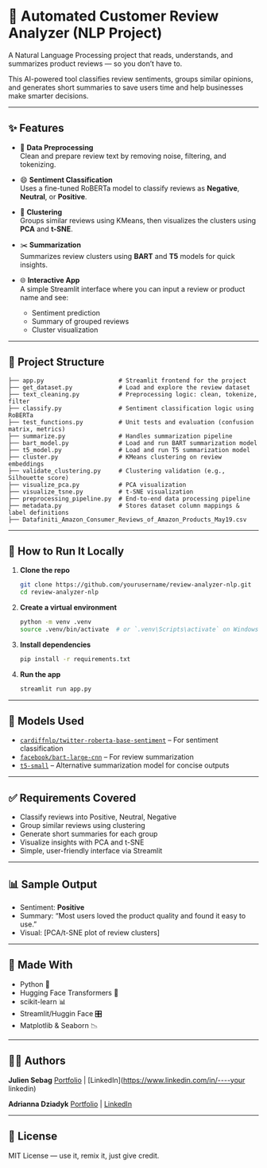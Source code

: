 
# 🤖 Automated Customer Review Analyzer (NLP Project)

A Natural Language Processing project that reads, understands, and summarizes product reviews — so you don’t have to.

This AI-powered tool classifies review sentiments, groups similar opinions, and generates short summaries to save users time and help businesses make smarter decisions.

---

## ✨ Features

- 🧼 **Data Preprocessing**  
  Clean and prepare review text by removing noise, filtering, and tokenizing.

- 😄 **Sentiment Classification**  
  Uses a fine-tuned RoBERTa model to classify reviews as **Negative**, **Neutral**, or **Positive**.

- 🧩 **Clustering**  
  Groups similar reviews using KMeans, then visualizes the clusters using **PCA** and **t-SNE**.

- ✂️ **Summarization**  
  Summarizes review clusters using **BART** and **T5** models for quick insights.

- 🌐 **Interactive App**  
  A simple Streamlit interface where you can input a review or product name and see:
  - Sentiment prediction
  - Summary of grouped reviews
  - Cluster visualization

---

## 📂 Project Structure

```
├── app.py                     # Streamlit frontend for the project
├── get_dataset.py             # Load and explore the review dataset
├── text_cleaning.py           # Preprocessing logic: clean, tokenize, filter
├── classify.py                # Sentiment classification logic using RoBERTa
├── test_functions.py          # Unit tests and evaluation (confusion matrix, metrics)
├── summarize.py               # Handles summarization pipeline
├── bart_model.py              # Load and run BART summarization model
├── t5_model.py                # Load and run T5 summarization model
├── cluster.py                 # KMeans clustering on review embeddings
├── validate_clustering.py     # Clustering validation (e.g., Silhouette score)
├── visualize_pca.py           # PCA visualization
├── visualize_tsne.py          # t-SNE visualization
├── preprocessing_pipeline.py  # End-to-end data processing pipeline
├── metadata.py                # Stores dataset column mappings & label definitions
├── Datafiniti_Amazon_Consumer_Reviews_of_Amazon_Products_May19.csv
```

---

## 🚀 How to Run It Locally

1. **Clone the repo**  
   ```bash
   git clone https://github.com/yourusername/review-analyzer-nlp.git
   cd review-analyzer-nlp
   ```

2. **Create a virtual environment**  
   ```bash
   python -m venv .venv
   source .venv/bin/activate  # or `.venv\Scripts\activate` on Windows
   ```

3. **Install dependencies**  
   ```bash
   pip install -r requirements.txt
   ```

4. **Run the app**  
   ```bash
   streamlit run app.py
   ```

---

## 🧠 Models Used

- [`cardiffnlp/twitter-roberta-base-sentiment`](https://huggingface.co/cardiffnlp/twitter-roberta-base-sentiment) – For sentiment classification
- [`facebook/bart-large-cnn`](https://huggingface.co/facebook/bart-large-cnn) – For review summarization
- [`t5-small`](https://huggingface.co/t5-small) – Alternative summarization model for concise outputs

---

## ✅ Requirements Covered

- Classify reviews into Positive, Neutral, Negative
- Group similar reviews using clustering
- Generate short summaries for each group
- Visualize insights with PCA and t-SNE
- Simple, user-friendly interface via Streamlit

---

## 📊 Sample Output

- Sentiment: **Positive**
- Summary: “Most users loved the product quality and found it easy to use.”
- Visual: [PCA/t-SNE plot of review clusters]

---

## 🎨 Made With

- Python 🐍
- Hugging Face Transformers 🤗
- scikit-learn 📊
- Streamlit/Huggin Face 🎛️
- Matplotlib & Seaborn 📉

---

## 👩‍💻 Authors

**Julien Sebag**
[Portfolio](https://julien-sebag.com/) | [LinkedIn](https://www.linkedin.com/in/----your linkedin)

**Adrianna Dziadyk**
[Portfolio](https://www.adriannadziadyk.de) | [LinkedIn](https://www.linkedin.com/in/adriannadziadyk)

---

## 📝 License

MIT License — use it, remix it, just give credit.
